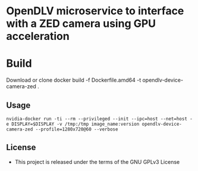 # OpenDLV microservice to interface with a ZED camera using GPU acceleration

# Build
Download or clone
docker build -f Dockerfile.amd64 -t opendlv-device-camera-zed .


## Usage

``
nvidia-docker run -ti --rm --privileged --init --ipc=host --net=host -e DISPLAY=$DISPLAY -v /tmp:/tmp image_name:version opendlv-device-camera-zed --profile=1280x720@60 --verbose
``

## License

* This project is released under the terms of the GNU GPLv3 License
